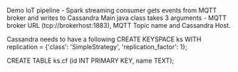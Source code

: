 Demo IoT pipeline -
Spark streaming consumer gets events from MQTT broker and writes to Cassandra
Main java class takes 3 arguments - MQTT broker URL (tcp://brokerhost:1883), MQTT Topic name and Cassandra Host.

Cassandra needs to have a following 
CREATE KEYSPACE ks WITH replication = {'class': 'SimpleStrategy', 'replication_factor': 1};

CREATE TABLE ks.cf (id INT PRIMARY KEY, name TEXT);
